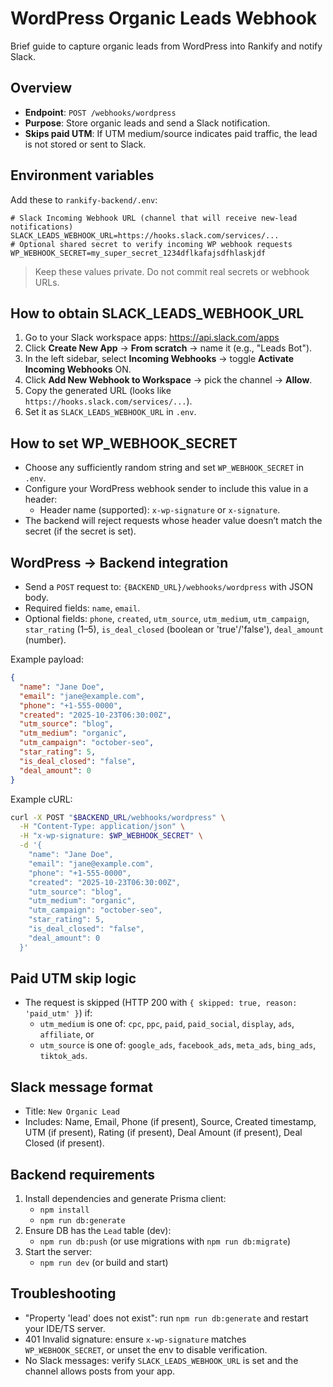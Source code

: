 # WordPress Organic Leads Webhook

Brief guide to capture organic leads from WordPress into Rankify and notify Slack.

## Overview
- **Endpoint**: `POST /webhooks/wordpress`
- **Purpose**: Store organic leads and send a Slack notification.
- **Skips paid UTM**: If UTM medium/source indicates paid traffic, the lead is not stored or sent to Slack.

## Environment variables
Add these to `rankify-backend/.env`:

```dotenv
# Slack Incoming Webhook URL (channel that will receive new-lead notifications)
SLACK_LEADS_WEBHOOK_URL=https://hooks.slack.com/services/...
# Optional shared secret to verify incoming WP webhook requests
WP_WEBHOOK_SECRET=my_super_secret_1234dflkafajsdfhlaskjdf
```

> Keep these values private. Do not commit real secrets or webhook URLs.

## How to obtain SLACK_LEADS_WEBHOOK_URL
1. Go to your Slack workspace apps: https://api.slack.com/apps
2. Click **Create New App** → **From scratch** → name it (e.g., "Leads Bot").
3. In the left sidebar, select **Incoming Webhooks** → toggle **Activate Incoming Webhooks** ON.
4. Click **Add New Webhook to Workspace** → pick the channel → **Allow**.
5. Copy the generated URL (looks like `https://hooks.slack.com/services/...`).
6. Set it as `SLACK_LEADS_WEBHOOK_URL` in `.env`.

## How to set WP_WEBHOOK_SECRET
- Choose any sufficiently random string and set `WP_WEBHOOK_SECRET` in `.env`.
- Configure your WordPress webhook sender to include this value in a header:
  - Header name (supported): `x-wp-signature` or `x-signature`.
- The backend will reject requests whose header value doesn’t match the secret (if the secret is set).

## WordPress → Backend integration
- Send a `POST` request to: `{BACKEND_URL}/webhooks/wordpress` with JSON body.
- Required fields: `name`, `email`.
- Optional fields: `phone`, `created`, `utm_source`, `utm_medium`, `utm_campaign`, `star_rating` (1–5), `is_deal_closed` (boolean or 'true'/'false'), `deal_amount` (number).

Example payload:
```json
{
  "name": "Jane Doe",
  "email": "jane@example.com",
  "phone": "+1-555-0000",
  "created": "2025-10-23T06:30:00Z",
  "utm_source": "blog",
  "utm_medium": "organic",
  "utm_campaign": "october-seo",
  "star_rating": 5,
  "is_deal_closed": "false",
  "deal_amount": 0
}
```

Example cURL:
```bash
curl -X POST "$BACKEND_URL/webhooks/wordpress" \
  -H "Content-Type: application/json" \
  -H "x-wp-signature: $WP_WEBHOOK_SECRET" \
  -d '{
    "name": "Jane Doe",
    "email": "jane@example.com",
    "phone": "+1-555-0000",
    "created": "2025-10-23T06:30:00Z",
    "utm_source": "blog",
    "utm_medium": "organic",
    "utm_campaign": "october-seo",
    "star_rating": 5,
    "is_deal_closed": "false",
    "deal_amount": 0
  }'
```

## Paid UTM skip logic
- The request is skipped (HTTP 200 with `{ skipped: true, reason: 'paid_utm' }`) if:
  - `utm_medium` is one of: `cpc`, `ppc`, `paid`, `paid_social`, `display`, `ads`, `affiliate`, or
  - `utm_source` is one of: `google_ads`, `facebook_ads`, `meta_ads`, `bing_ads`, `tiktok_ads`.

## Slack message format
- Title: `New Organic Lead`
- Includes: Name, Email, Phone (if present), Source, Created timestamp, UTM (if present), Rating (if present), Deal Amount (if present), Deal Closed (if present).

## Backend requirements
1. Install dependencies and generate Prisma client:
   - `npm install`
   - `npm run db:generate`
2. Ensure DB has the `Lead` table (dev):
   - `npm run db:push` (or use migrations with `npm run db:migrate`)
3. Start the server:
   - `npm run dev` (or build and start)

## Troubleshooting
- "Property 'lead' does not exist": run `npm run db:generate` and restart your IDE/TS server.
- 401 Invalid signature: ensure `x-wp-signature` matches `WP_WEBHOOK_SECRET`, or unset the env to disable verification.
- No Slack messages: verify `SLACK_LEADS_WEBHOOK_URL` is set and the channel allows posts from your app.
